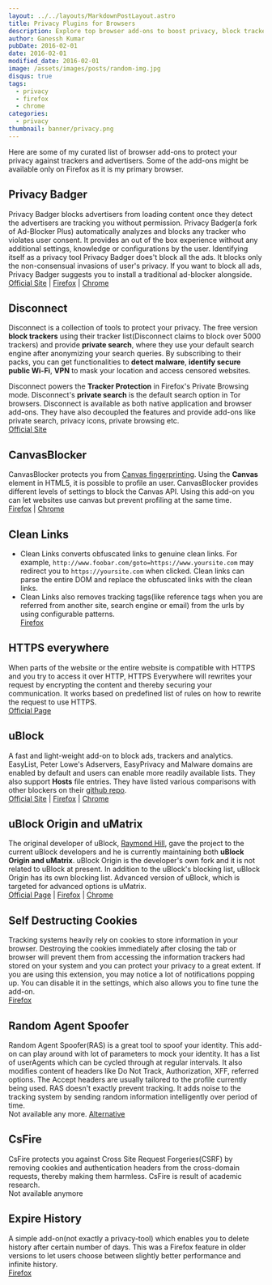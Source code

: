 ```yaml
---
layout: ../../layouts/MarkdownPostLayout.astro
title: Privacy Plugins for Browsers
description: Explore top browser add-ons to boost privacy, block trackers, ads, prevent fingerprinting, and secure HTTPS connections.
author: Ganessh Kumar
pubDate: 2016-02-01
date: 2016-02-01
modified_date: 2016-02-01
image: /assets/images/posts/random-img.jpg
disqus: true
tags:
  - privacy
  - firefox
  - chrome
categories:
  - privacy
thumbnail: banner/privacy.png
---
```


Here are some of my curated list of browser add-ons to protect your privacy against trackers and advertisers. Some of the add-ons might be available only on Firefox as it is my primary browser.

## Privacy Badger
Privacy Badger blocks advertisers from loading content once they detect the advertisers are tracking you without permission. Privacy Badger(a fork of Ad-Blocker Plus) automatically analyzes and blocks any tracker who violates user consent. It provides an out of the box experience without any additional settings, knowledge or configurations by the user. Identifying itself as a privacy tool Privacy Badger does't block all the ads. It blocks only the non-consensual invasions of user's privacy. If you want to block all ads, Privacy Badger suggests you to install a traditional ad-blocker alongside.  
[Official Site](https://www.eff.org/privacybadger) | [Firefox](https://www.eff.org/files/privacy-badger-latest.xpi) |  [Chrome](https://chrome.google.com/webstore/detail/privacy-badger/pkehgijcmpdhfbdbbnkijodmdjhbjlgp)

## Disconnect
Disconnect is a collection of tools to protect your privacy. The free version **block trackers** using their tracker list(Disconnect claims to block over 5000 trackers) and provide **private search**, where they use your default search engine after anonymizing your search queries. By subscribing to their packs, you can get functionalities to **detect malware**, **identify secure public Wi-Fi**, **VPN** to mask your location and access censored websites.  

Disconnect powers the **Tracker Protection** in Firefox's Private Browsing mode. Disconnect's **private search** is the default search option in Tor browsers. Disconnect is available as both native application and browser add-ons. They have also decoupled the features and provide add-ons like private search, privacy icons, private browsing etc.  
[Official Site](https://disconnect.me/) 

## CanvasBlocker
CanvasBlocker protects you from [Canvas fingerprinting](http://www.browserleaks.com/canvas#how-does-it-work). Using the **Canvas** element in HTML5, it is possible to profile an user. CanvasBlocker provides different levels of settings to block the Canvas API. Using this add-on you can let websites use canvas but prevent profiling at the same time.  
[Firefox](https://addons.mozilla.org/en-US/firefox/addon/canvasblocker/) | [Chrome](https://chrome.google.com/webstore/detail/canvasfingerprintblock/ipmjngkmngdcdpmgmiebdmfbkcecdndc)

## Clean Links
 * Clean Links converts obfuscated links to genuine clean links. For example, `http://www.foobar.com/goto=https://www.yoursite.com` may redirect you to `https://yoursite.com` when clicked. Clean links can parse the entire DOM and replace the obfuscated links with the clean links.
 * Clean Links also removes tracking tags(like reference tags when you are referred from another site, search engine or email) from the urls by using configurable patterns.  
[Firefox](https://addons.mozilla.org/en-US/firefox/addon/clean-links-webext)

## HTTPS everywhere
When parts of the website or the entire website is compatible with HTTPS and you try to access it over HTTP, HTTPS Everywhere  will rewrites your request by encrypting the content and thereby securing your communication. It works based on predefined list of rules on how to rewrite the request to use HTTPS.  
[Official Page](https://www.eff.org/HTTPS-EVERYWHERE)

## uBlock
A fast and light-weight add-on to block ads, trackers and analytics. EasyList, Peter Lowe's Adservers, EasyPrivacy and Malware domains are enabled by default and users can enable more readily available lists. They also support **Hosts** file entries. They have listed various comparisons with other blockers on their [github repo](https://github.com/chrisaljoudi/ublock).  
[Official Site](https://www.ublock.org/) | [Firefox](https://addons.mozilla.org/en-US/firefox/addon/ublock-origin) | [Chrome](https://chrome.google.com/webstore/detail/ublock/epcnnfbjfcgphgdmggkamkmgojdagdnn)

## uBlock Origin and uMatrix
The original developer of uBlock, [Raymond Hill](https://github.com/gorhill), gave the project to the current uBlock developers and he is currently maintaining both **uBlock Origin and uMatrix**. uBlock Origin is the developer's own fork and it is not related to uBlock at present. In addition to the uBlock's blocking list, uBlock Origin has its own blocking list. Advanced version of uBlock, which is targeted for advanced options is uMatrix.  
[Official Page](https://github.com/gorhill/uBlock) | [Firefox](https://addons.mozilla.org/en-US/firefox/addon/ublock-origin/) | [Chrome](https://chrome.google.com/webstore/detail/ublock-origin/cjpalhdlnbpafiamejdnhcphjbkeiagm?hl=en)

## Self Destructing Cookies
Tracking systems heavily rely on cookies to store information in your browser. Destroying the cookies immediately after closing the tab or browser will prevent them from accessing the information trackers had stored on your system and you can protect your privacy to a great extent. If you are using this extension, you may notice a lot of notifications popping up. You can disable it in the settings, which also allows you to fine tune the add-on.  
[Firefox](https://addons.mozilla.org/en-US/firefox/addon/self-destructing-cookies-webex/)

## Random Agent Spoofer
Random Agent Spoofer(RAS) is a great tool to spoof your identity. This add-on can play around with lot of parameters to mock your identity. It has a list of userAgents which can be cycled through at regular intervals. It also modifies content of headers like Do Not Track, Authorization, XFF, referred options. The Accept headers are usually tailored to the profile currently being used. RAS doesn't exactly prevent tracking. It adds noise to the tracking system by sending random information intelligently over period of time.  
Not available any more. [Alternative](https://addons.mozilla.org/en-US/firefox/addon/advanced-user-agent-spoofer)

## CsFire
CsFire protects you against Cross Site Request Forgeries(CSRF) by removing cookies and authentication headers from the cross-domain requests, thereby making them harmless. CsFire is result of academic research.  
Not available anymore

## Expire History
A simple add-on(not exactly a privacy-tool) which enables you to delete history after certain number of days. This was a Firefox feature in older versions to let users choose between slightly better performance and infinite history.  
[Firefox](https://addons.mozilla.org/en-US/firefox/addon/expire-history-by-days/)